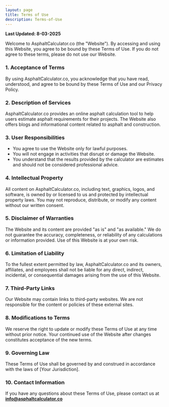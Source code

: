 ```yaml
---
layout: page
title: Terms of Use
description: Terms-of-Use
---
```

<!--StartFragment-->

**Last Updated: 8-03-2025**

Welcome to AsphaltCalculator.co (the "Website"). By accessing and using this Website, you agree to be bound by these Terms of Use. If you do not agree to these terms, please do not use our Website.

### 1. **Acceptance of Terms**

By using AsphaltCalculator.co, you acknowledge that you have read, understood, and agree to be bound by these Terms of Use and our Privacy Policy.

### 2. **Description of Services**

AsphaltCalculator.co provides an online asphalt calculation tool to help users estimate asphalt requirements for their projects. The Website also offers blogs and informational content related to asphalt and construction.

### 3. **User Responsibilities**

* You agree to use the Website only for lawful purposes.
* You will not engage in activities that disrupt or damage the Website.
* You understand that the results provided by the calculator are estimates and should not be considered professional advice.

### 4. **Intellectual Property**

All content on AsphaltCalculator.co, including text, graphics, logos, and software, is owned by or licensed to us and protected by intellectual property laws. You may not reproduce, distribute, or modify any content without our written consent.

### 5. **Disclaimer of Warranties**

The Website and its content are provided "as is" and "as available." We do not guarantee the accuracy, completeness, or reliability of any calculations or information provided. Use of this Website is at your own risk.

### 6. **Limitation of Liability**

To the fullest extent permitted by law, AsphaltCalculator.co and its owners, affiliates, and employees shall not be liable for any direct, indirect, incidental, or consequential damages arising from the use of this Website.

### 7. **Third-Party Links**

Our Website may contain links to third-party websites. We are not responsible for the content or policies of these external sites.

### 8. **Modifications to Terms**

We reserve the right to update or modify these Terms of Use at any time without prior notice. Your continued use of the Website after changes constitutes acceptance of the new terms.

### 9. **Governing Law**

These Terms of Use shall be governed by and construed in accordance with the laws of \[Your Jurisdiction].

### 10. **Contact Information**

If you have any questions about these Terms of Use, please contact us at **info@asphaltcalculator.co**

<!--EndFragment-->